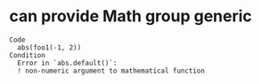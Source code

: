 # can provide Math group generic

    Code
      abs(foo1(-1, 2))
    Condition
      Error in `abs.default()`:
      ! non-numeric argument to mathematical function

